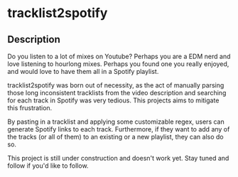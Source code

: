 # tracklist2spotify

## Description
Do you listen to a lot of mixes on Youtube? Perhaps you are a EDM nerd and love listening to hourlong mixes. Perhaps you found one you really enjoyed, and would love to have them all in a Spotify playlist.

tracklist2spotify was born out of necessity, as the act of manually parsing those long inconsistent tracklists from the video description and searching for each track in Spotify was very tedious. This projects aims to mitigate this frustration.

By pasting in a tracklist and applying some customizable regex, users can generate Spotify links to each track. Furthermore, if they want to add any of the tracks (or all of them) to an existing or a new playlist, they can also do so.

This project is still under construction and doesn't work yet. Stay tuned and follow if you'd like to follow.

##

